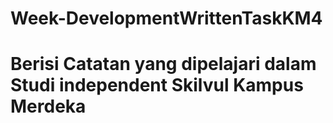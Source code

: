 # Week-DevelopmentWrittenTaskKM4


# Berisi Catatan yang dipelajari dalam Studi independent Skilvul Kampus Merdeka
